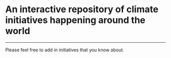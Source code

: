 # An interactive repository of climate initiatives happening around the world 
---

Please feel free to add in initiatives that you know about. 
